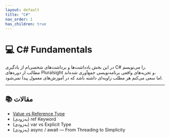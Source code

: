 ```yaml
---
layout: default
title: "C#"
nav_order: 1
has_children: true
---
```


# 💻 C# Fundamentals

در این بخش یادداشت‌ها و برداشت‌های شخصی‌ام از یادگیری C# را می‌نویسم.  
مطالب از دوره‌های Pluralsight و تجربه‌های واقعی برنامه‌نویسی جمع‌آوری شده‌اند،  
اما سعی می‌کنم هر مطلب زاویه‌ای داشته باشد که در آموزش‌های معمول پیدا نمی‌شود.

---

## 📚 مقالات
- [Value vs Reference Type](value-vs-reference.md)
- (به‌زودی) ref Keyword  
- (به‌زودی) var vs Explicit Type  
- (به‌زودی) async / await — From Threading to Simplicity
